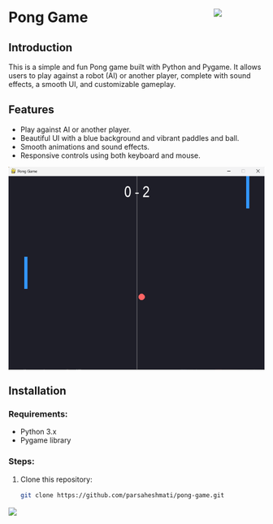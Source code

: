 # Pong Game <img align="Right" alt=" " width="100" src="https://sweezy-cursors.com/wp-content/uploads/cursor/ping-pong-animated/ping-pong-animated-custom-cursor.gif">
 



## Introduction
This is a simple and fun Pong game built with Python and Pygame. It allows users to play against a robot (AI) or another player, complete with sound effects, a smooth UI, and customizable gameplay.

## Features
- Play against AI or another player.
- Beautiful UI with a blue background and vibrant paddles and ball.
- Smooth animations and sound effects.
- Responsive controls using both keyboard and mouse.

<img align="center" alt=" " width="700" src="pictures/pic4.png">

## Installation

### Requirements:
- Python 3.x
- Pygame library
### Steps: 
1. Clone this repository:
   ```bash
   git clone https://github.com/parsaheshmati/pong-game.git

<img align="center" alt=" " width="900" src="https://raw.githubusercontent.com/gist/vininjr/d29bb07bdadb41e4b0923bc8fa748b1a/raw/88f20c9d749d756be63f22b09f3c4ac570bc5101/programming.gif">
